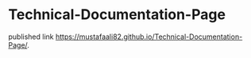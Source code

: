 # Technical-Documentation-Page

published link  https://mustafaali82.github.io/Technical-Documentation-Page/.
